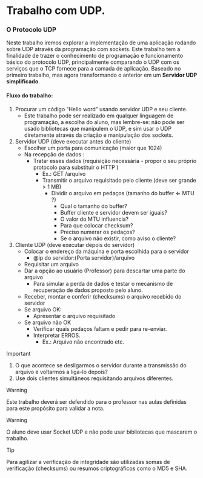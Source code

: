 # Trabalho com UDP.

### O Protocolo UDP
Neste trabalho iremos explorar a implementação de uma aplicação rodando sobre UDP através da programação com sockets. Este trabalho tem a finalidade de trazer o conhecimento de programação e funcionamento básico do protocolo UDP, principalmente comparando o UDP com os serviços que o TCP fornece para a camada de aplicação. Baseado no primeiro trabalho, mas agora transformando o anterior em um **Servidor UDP simplificado**.

#### Fluxo do trabalho:
1. Procurar um código “Hello word” usando servidor UDP e seu cliente.
    - Este trabalho pode ser realizado em qualquer linguagem de programação, a escolha do aluno, mas lembre-se: não pode ser usado bibliotecas que manipulem o UDP, e sim usar o UDP diretamente através da criação e manipulação dos sockets.
2. Servidor UDP (deve executar antes do cliente)
    - Escolher um porta para comunicação (maior que 1024)
    - Na recepção de dados :
        - Tratar esses dados (requisição necessária - propor o seu próprio protocolo para substituir o HTTP )
            - Ex.: GET /arquivo
            - Transmitir o arquivo requisitado pelo cliente (deve ser grande > 1 MB)
                - Dividir o arquivo em pedaços (tamanho do buffer ⇐ MTU ?)
                    - Qual o tamanho do buffer?
                    - Buffer cliente e servidor devem ser iguais?
                    - O valor do MTU influencia?
                    - Para que colocar checksum?
                    - Preciso numerar os pedaços?
                    - Se o arquivo não existir, como aviso o cliente?
3. Cliente UDP (deve executar depois do servidor)
    - Colocar o endereço da máquina e porta escolhida para o servidor
        - @ip do servidor:(Porta servidor)/arquivo
    - Requisitar um arquivo
    - Dar a opção ao usuário (Professor) para descartar uma parte do arquivo
        - Para simular a perda de dados e testar o mecanismo de recuperação de dados proposto pelo aluno.
    - Receber, montar e conferir (checksums) o arquivo recebido do servidor
    - Se arquivo OK:
        - Apresentar o arquivo requisitado
    - Se arquivo não OK
        - Verificar quais pedaços faltam e pedir para re-enviar.
        - Interpretar ERROS.
            - Ex.: Arquivo não encontrado etc.

> [!IMPORTANT]
> 1. O que acontece se desligarmos o servidor durante a transmissão do arquivo e voltarmos a liga-lo depois?
> 2. Use dois clientes simultâneos requisitando arquivos diferentes.

> [!WARNING]
> Este trabalho deverá ser defendido para o professor nas aulas definidas para este propósito para validar a nota.

> [!WARNING]
> O aluno deve usar Socket UDP e não pode usar bibliotecas que mascarem o trabalho.

> [!TIP]
> Para agilizar a verificação de integridade são utilizadas somas de verificação (checksums) ou resumos criptográficos como o MD5 e SHA.